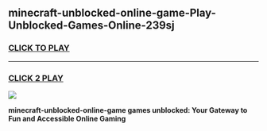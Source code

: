 
## minecraft-unblocked-online-game-Play-Unblocked-Games-Online-239sj
<h3>
<a href="https://premium76.site?title=minecraft-unblocked-online-game&ref=25A">CLICK TO PLAY</a></h3>
<hr>

<h3>
<a href="https://premium76.site?title=minecraft-unblocked-online-game&ref=25A">CLICK 2 PLAY</a>
  
</h3>

<a href="https://premium76.site?title=minecraft-unblocked-online-game&ref=25A"><img src="https://clearcache.store/games.png"></a>


**minecraft-unblocked-online-game games unblocked: Your Gateway to Fun and Accessible Online Gaming**

